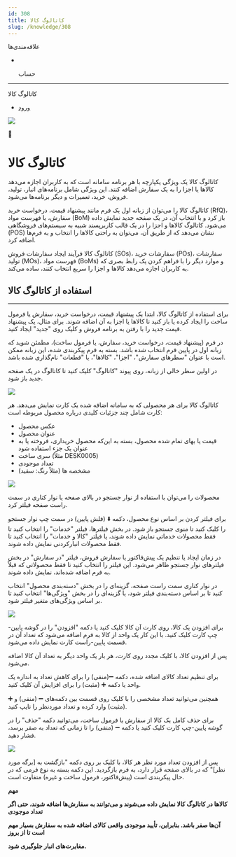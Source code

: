 ```yaml
---
id: 308
title: کاتالوگ کالا
slug: /knowledge/308
---
```


 
  علاقه‌مندی‌ها
* [​](./308)

  حساب

---

 

کاتالوگ کالا

- [ورود](/web/login?redirect=/knowledge/article/308)

![](https://odoofarsi.com/web/image/4273?access_token=758ed00a-51be-44b6-a98e-ee34230ae391)

📖

# کاتالوگ کالا

کاتالوگ کالا یک ویژگی یکپارچه با هر برنامه سامانه است که به کاربران اجازه می‌دهد کالاها یا اجزا را به یک سفارش اضافه کنند. این ویژگی شامل برنامه‌های انبار، تولید، فروش، خرید، تعمیرات و دیگر برنامه‌ها می‌شود.

کاتالوگ کالا را می‌توان از زبانه اول یک فرم مانند پیشنهاد قیمت، درخواست خرید (RfQ)، سفارش، یا فهرست مواد (BoM) باز کرد و با انتخاب آن، در یک صفحه جدید نمایش داده می‌شود. کاتالوگ کالاها و اجزا را در یک قالب کاربرپسند شبیه به سیستم‌های فروشگاهی (POS) نشان می‌دهد که از طریق آن، می‌توان به راحتی کالاها را انتخاب و به فرم‌ها اضافه کرد.

کاتالوگ کالا فرآیند ایجاد سفارشات فروش (SOs)، سفارشات خرید (POs)، سفارشات تولید (MOs)، فهرست مواد (BoMs) و موارد دیگر را با فراهم کردن یک رابط بصری که به کاربران اجازه می‌دهد کالاها و اجزا را سریع انتخاب کنند، ساده می‌کند.

## **استفاده از کاتالوگ کالا**

---

برای استفاده از کاتالوگ کالا، ابتدا یک پیشنهاد قیمت، درخواست خرید، سفارش یا فرمول ساخت را ایجاد کرده یا باز کنید تا کالاها یا اجزا به آن اضافه شوند. برای مثال، یک پیشنهاد قیمت جدید را با رفتن به برنامه فروش و کلیک روی "جدید" ایجاد کنید.

در فرم (پیشنهاد قیمت، درخواست خرید، سفارش، یا فرمول ساخت)، مطمئن شوید که زبانه اول در پایین فرم انتخاب شده باشد. بسته به فرم پیکربندی شده، این زبانه ممکن است با عنوان "سطرهای سفارش"، "اجزا"، "کالاها"، یا "قطعات" نام‌گذاری شده باشد.

در اولین سطر خالی از زبانه، روی پیوند "کاتالوگ" کلیک کنید تا کاتالوگ در یک صفحه جدید باز شود.

![](https://odoofarsi.com/web/image/6317-8f4ab792/Screen%20Shot%202024-10-20%20at%205.37.51%20PM.png?access_token=c6a6fcd8-ccaf-4913-bb6d-13191d2be0a0)

کاتالوگ کالا برای هر محصولی که به سامانه اضافه شده یک کارت نمایش می‌دهد. هر کارت شامل چند جزئیات کلیدی درباره محصول مربوطه است:

* عکس محصول
* عنوان محصول
* قیمت یا بهای تمام شده محصول، بسته به این‌که محصول خریداری، فروخته یا به عنوان یک جزء استفاده شود
* سری ساخت (مثلاً DESK0005)
* تعداد موجودی
* مشخصه ها (مثلاً رنگ: سفید)

![](https://odoofarsi.com/web/image/6318-a814637b/image.png?access_token=94540c2f-6264-4f2f-9f79-aef550156081)

محصولات را می‌توان با استفاده از نوار جستجو در بالای صفحه یا نوار کناری در سمت راست صفحه فیلتر کرد.

برای فیلتر کردن بر اساس نوع محصول، دکمه ⬇️ (فلش پایین) در سمت چپ نوار جستجو را کلیک کنید تا منوی جستجو باز شود. در بخش فیلترها، فیلتر "خدمات" را انتخاب کنید تا فقط محصولات خدماتی نمایش داده شوند، یا فیلتر "کالا و خدمات" را انتخاب کنید تا فقط محصولات انبارکردنی نمایش داده شوند.

در زمان ایجاد یا تنظیم یک پیش‌فاکتور یا سفارش فروش، فیلتر "در سفارش" در بخش فیلترهای نوار جستجو ظاهر می‌شود. این فیلتر را انتخاب کنید تا فقط محصولاتی که قبلاً به فرم اضافه شده‌اند، نمایش داده شوند.

در نوار کناری سمت راست صفحه، گزینه‌ای را در بخش "دسته‌بندی محصول" انتخاب کنید تا بر اساس دسته‌بندی فیلتر شود، یا گزینه‌ای را در بخش "ویژگی‌ها" انتخاب کنید تا بر اساس ویژگی‌های متغیر فیلتر شود.

![](https://odoofarsi.com/web/image/6321-eaf336c3/image.png?access_token=c5b7eea9-f148-4419-83dc-141589f87050)

برای افزودن یک کالا، روی کارت آن کالا کلیک کنید یا دکمه "افزودن" را در گوشه پایین-چپ کارت کلیک کنید. با این کار یک واحد از کالا به فرم اضافه می‌شود که تعداد آن در قسمت پایین-راست کارت نمایش داده می‌شود.

پس از افزودن کالا، با کلیک مجدد روی کارت، هر بار یک واحد دیگر به تعداد آن کالا اضافه می‌شود.

برای تنظیم تعداد کالای اضافه شده، دکمه ➖(منفی) را برای کاهش تعداد به اندازه یک واحد یا دکمه ➕ (مثبت) را برای افزایش آن کلیک کنید.

همچنین می‌توانید تعداد مشخصی را با کلیک روی قسمت بین دکمه‌های ➖ (منفی) و ➕ (مثبت) وارد کرده و تعداد موردنظر را تایپ کنید.

برای حذف کامل یک کالا از سفارش یا فرمول ساخت، می‌توانید دکمه "حذف" را در گوشه پایین-چپ کارت کلیک کنید یا دکمه ➖ (منفی) را تا زمانی که تعداد به صفر برسد، فشار دهید.

![](https://odoofarsi.com/web/image/6322-e5dc7d3f/image.png?access_token=0e4fbb3a-68fe-49d4-afc6-e8a785d502ef)

پس از افزودن تعداد مورد نظر هر کالا، با کلیک بر روی دکمه "بازگشت به [برگه مورد نظر]" که در بالای صفحه قرار دارد، به فرم بازگردید. این دکمه بسته به نوع فرمی که در حال پیکربندی است (پیش‌فاکتور، فرمول ساخت و غیره) متفاوت است.

**مهم**

**کالاها در کاتالوگ کالا نمایش داده می‌شوند و می‌توانند به سفارش‌ها اضافه شوند، حتی اگر تعداد موجودی**

**آن‌ها صفر باشد. بنابراین، تأیید موجودی واقعی کالای اضافه شده به سفارش بسیار مهم است تا از بروز**

**مغایرت‌های انبار جلوگیری شود.**